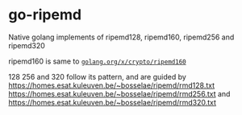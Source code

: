 # go-ripemd

Native golang implements of ripemd128, ripemd160, ripemd256 and ripemd320

ripemd160 is same to [`golang.org/x/crypto/ripemd160`](https://godoc.org/golang.org/x/crypto/ripemd160)

128 256 and 320 follow its pattern, and are guided by https://homes.esat.kuleuven.be/~bosselae/ripemd/rmd128.txt https://homes.esat.kuleuven.be/~bosselae/ripemd/rmd256.txt and https://homes.esat.kuleuven.be/~bosselae/ripemd/rmd320.txt
